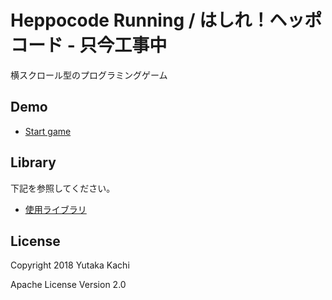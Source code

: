 # Heppocode Running / はしれ！ヘッポコード - 只今工事中

横スクロール型のプログラミングゲーム


## Demo

- [Start game](https://ycatch.github.io/heppo-code-running/)


## Library

下記を参照してください。

- [使用ライブラリ](NOTICE.md)


## License

Copyright 2018 Yutaka Kachi

Apache License Version 2.0
